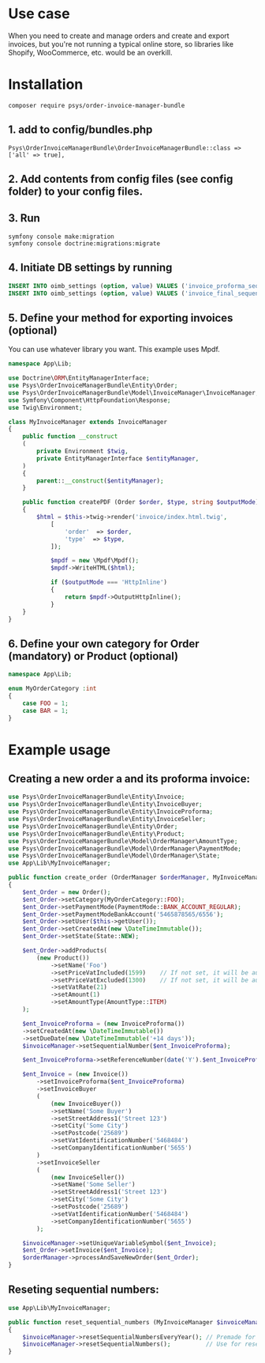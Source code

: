 # Use case

When you need to create and manage orders and create and export invoices, but you're not running a typical online store, so libraries like Shopify, WooCommerce, etc. would be an overkill.

# Installation

`composer require psys/order-invoice-manager-bundle`


## 1. add to config/bundles.php
`Psys\OrderInvoiceManagerBundle\OrderInvoiceManagerBundle::class => ['all' => true],` 

## 2. Add contents from config files (see config folder) to your config files.

## 3. Run

```
symfony console make:migration
symfony console doctrine:migrations:migrate
```


## 4. Initiate DB settings by running

``` sql
INSERT INTO oimb_settings (option, value) VALUES ('invoice_proforma_sequential_number', '1');
INSERT INTO oimb_settings (option, value) VALUES ('invoice_final_sequential_number','1');
```

## 5. Define your method for exporting invoices (optional)

You can use whatever library you want. This example uses Mpdf. 
``` php
namespace App\Lib;

use Doctrine\ORM\EntityManagerInterface;
use Psys\OrderInvoiceManagerBundle\Entity\Order;
use Psys\OrderInvoiceManagerBundle\Model\InvoiceManager\InvoiceManager;
use Symfony\Component\HttpFoundation\Response;
use Twig\Environment;

class MyInvoiceManager extends InvoiceManager
{    
    public function __construct
    (
        private Environment $twig,
        private EntityManagerInterface $entityManager,
    )
    {
        parent::__construct($entityManager);
    }

    public function createPDF (Order $order, $type, string $outputMode)
    {        
        $html = $this->twig->render('invoice/index.html.twig', 
            [
                'order'  => $order,
                'type'  => $type,
            ]);

            $mpdf = new \Mpdf\Mpdf();
            $mpdf->WriteHTML($html);

            if ($outputMode === 'HttpInline') 
            {
                return $mpdf->OutputHttpInline();
            }
    }
}
```

## 6. Define your own category for Order (mandatory) or Product (optional)

``` php
namespace App\Lib;

enum MyOrderCategory :int
{
    case FOO = 1;
    case BAR = 1;
}
```






# Example usage

## Creating a new order a and its proforma invoice:
``` php
use Psys\OrderInvoiceManagerBundle\Entity\Invoice;
use Psys\OrderInvoiceManagerBundle\Entity\InvoiceBuyer;
use Psys\OrderInvoiceManagerBundle\Entity\InvoiceProforma;
use Psys\OrderInvoiceManagerBundle\Entity\InvoiceSeller;
use Psys\OrderInvoiceManagerBundle\Entity\Order;
use Psys\OrderInvoiceManagerBundle\Entity\Product;
use Psys\OrderInvoiceManagerBundle\Model\OrderManager\AmountType;
use Psys\OrderInvoiceManagerBundle\Model\OrderManager\PaymentMode;
use Psys\OrderInvoiceManagerBundle\Model\OrderManager\State;
use App\Lib\MyInvoiceManager;

public function create_order (OrderManager $orderManager, MyInvoiceManager $invoiceManager)
{       
    $ent_Order = new Order();
    $ent_Order->setCategory(MyOrderCategory::FOO);
    $ent_Order->setPaymentMode(PaymentMode::BANK_ACCOUNT_REGULAR);
    $ent_Order->setPaymentModeBankAccount('5465878565/6556');
    $ent_Order->setUser($this->getUser());
    $ent_Order->setCreatedAt(new \DateTimeImmutable());
    $ent_Order->setState(State::NEW);

    $ent_Order->addProducts(
        (new Product())
            ->setName('Foo')
            ->setPriceVatIncluded(1599)    // If not set, it will be automatically calculated from price exclusive of VAT
            ->setPriceVatExcluded(1300)    // If not set, it will be automatically calculated from price inclusive of VAT
            ->setVatRate(21)
            ->setAmount(1)
            ->setAmountType(AmountType::ITEM)
    );

    $ent_InvoiceProforma = (new InvoiceProforma())
    ->setCreatedAt(new \DateTimeImmutable())
    ->setDueDate(new \DateTimeImmutable('+14 days'));
    $invoiceManager->setSequentialNumber($ent_InvoiceProforma);

    $ent_InvoiceProforma->setReferenceNumber(date('Y').$ent_InvoiceProforma->getSequentialNumber()); // Use custom formatting for the reference number

    $ent_Invoice = (new Invoice())
        ->setInvoiceProforma($ent_InvoiceProforma)
        ->setInvoiceBuyer
        (
            (new InvoiceBuyer())
            ->setName('Some Buyer')
            ->setStreetAddress1('Street 123')
            ->setCity('Some City')
            ->setPostcode('25689')
            ->setVatIdentificationNumber('5468484')
            ->setCompanyIdentificationNumber('5655')
        )
        ->setInvoiceSeller
        (
            (new InvoiceSeller())
            ->setName('Some Seller')
            ->setStreetAddress1('Street 123')
            ->setCity('Some City')
            ->setPostcode('25689')
            ->setVatIdentificationNumber('5468484')
            ->setCompanyIdentificationNumber('5655')
        );

    $invoiceManager->setUniqueVariableSymbol($ent_Invoice);
    $ent_Order->setInvoice($ent_Invoice);
    $orderManager->processAndSaveNewOrder($ent_Order);
}
```

## Reseting sequential numbers:
``` php
use App\Lib\MyInvoiceManager;

public function reset_sequential_numbers (MyInvoiceManager $invoiceManager)
{       
    $invoiceManager->resetSequentialNumbersEveryYear(); // Premade for cron. This cron needs to be run 1 to 10 minutes before a new year.
    $invoiceManager->resetSequentialNumbers();          // Use for resetting sequential numbers whenever you want
}
```